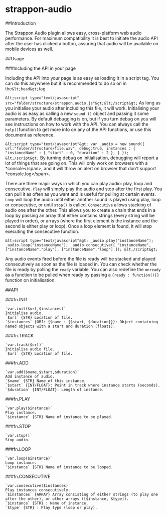 strappon-audio
==============

##Introduction

The Strappon Audio plugin allows easy, cross-platform web audio performance. For maximum compatibility it is best to initiate the audio API after the user has clicked a button, assuring that audio will be available on mobile devices as well.

##Usage

###Including the API in your page

Including the API into your page is as easy as loading it in a script tag. You can do this anywhere but it is recommended to do so on in the`&lt;head&gt;`tag.

`
&lt;script type="text/javascript" src="folder/structure/strappon.audio.js"&gt;&lt;/script&gt;
`
As long as you initialise your audio after including this file, it will work. Initialising your audio is as easy as calling a new `sound ()` object and passing it some parameters. By default debugging is on, but if you turn debug on you will see instructions on how to work with the API. You can always call the `help()`function to get more info on any of the API functions, or use this document as reference.

`
&lt;script type="text/javascript"&gt;
	var _audio = new sound({
url:"folder/structure/file.wav",
debug:true,
instances : {
	"instanceName" : { "start" : 0, "duration" : 2 },
}
	});
&lt;/script&gt;
`
By turning debug on initialisation, debugging will report a lot of things that are going on. This will only work on browsers with a *console&lt;/span&gt;, and it will throw an alert on browser that don't support *console.log&lt;/span&gt;.

There are three major ways in which you can play audio: play, loop and consecutive. 
`Play` will simply play the audio and stop after the first play. You can pull it as often as you want and is useful for pulling at certain events. 
`Loop` will loop the audio until either another sound is played using play, loop or consecutive, or until `stop()` is called. 
`Consecutive` allows stacking of audio one after the other. This allows you to create a chain that ends in a loop by passing an array that either contains strings (every string will be played in order), or arrays (where the first element is the instance and the second is either play or loop). Once a loop element is found, it will stop executing the consecutive function.

`
&lt;script type="text/javascript"&gt;
	_audio.play("instanceName");
	_audio.loop("instanceName");
	_audio.consecutive([
"instanceName",
["instanceName","play"],
["instanceName","loop"]
	]);
&lt;/script&gt;
`

Any audio events fired before the file is ready will be stacked and played consecutively as soon as the file is loaded in. You can check whether the file is ready by polling the `ready` variable. You can also redefine the `onready` as a function to be pulled when ready by passing a `{ready : function(){}` function on initialisation.

##API

###fn.INIT

	`var.init($url,$instances)` 
	Initialise audio.
	`$url` {STR} Location of file.
	`$instances` {OBJ: {$name : {$start, $duration}}}: Object containing named objects with a start and duration (floats).
###fn.TRACK

	`var.track($url)`
	Initialise audio file.
	`$url` {STR} Location of file.
###fn.ADD

	`var.add($name,$start,$duration)`
	Add instance of audio.
	`$name` {STR} Name of this instance.
	`$start` {INT/FLOAT}: Point in track where instance starts (seconds).
	`$duration` {INT/FLOAT}: Length of instance.
###fn.PLAY

	`var.play($instance)`
	Play instance.
	`$instance` {STR} Name of instance to be played.
###fn.STOP

	`var.stop()`
	Stop audio.
###fn.LOOP

	`var.loop($instance)`
	Loop instance.
	`$instance` {STR} Name of instance to be looped.
###fn.CONSECUTIVE

	`var.consecutive($instances)`
	Play instances consecutively.
	`$instances` {ARRAY} Array consisting of either strings (to play one after the other), or other arrays ([$instance, $type]).
	`$instance` {STR} : Name of instance.
	`$type` {STR} : Play type (loop or play).